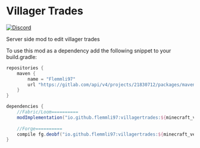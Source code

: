 # Villager Trades

[![Discord](https://img.shields.io/discord/790631506313478155?color=0a48c4&label=Discord)](https://discord.gg/8Cx26tfWNs)

Server side mod to edit villager trades

To use this mod as a dependency add the following snippet to your build.gradle:  
```groovy
repositories {
    maven {
        name = "Flemmli97"
        url "https://gitlab.com/api/v4/projects/21830712/packages/maven"
    }
}

dependencies {    
    //Fabric/Loom==========    
    modImplementation("io.github.flemmli97:villagertrades:${minecraft_version}-${mod_version}-${mod_loader}")
    
    //Forge==========    
    compile fg.deobf("io.github.flemmli97:villagertrades:${minecraft_version}-${mod_version}-${mod_loader}")
}
```
